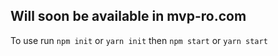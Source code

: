 ## Will soon be available in mvp-ro.com
To use run ``npm init`` or ``yarn init`` then ``npm start`` or ``yarn start``
